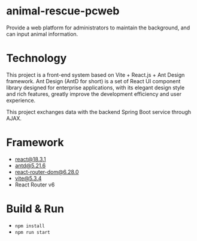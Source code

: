 # animal-rescue-pcweb
Provide a web platform for administrators to maintain the background, and can input animal information.

# Technology
This project is a front-end system based on Vite + React.js + Ant Design framework. Ant Design (AntD for short) is a set of React UI component library designed for enterprise applications, with its elegant design style and rich features, greatly improve the development efficiency and user experience.

This project exchanges data with the backend Spring Boot service through AJAX.


# Framework
+ react@18.3.1
+ antd@5.21.6
+ react-router-dom@6.28.0
+ vite@5.3.4
+ React Router v6

# Build & Run
+ `npm install`
+ `npm run start`
